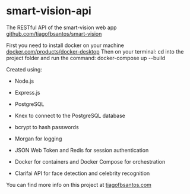 # smart-vision-api

The RESTful API of the smart-vision web app [github.com/tiagofbsantos/smart-vision](https://github.com/tiagofbsantos/smart-vision)

First you need to install docker on your machine [docker.com/products/docker-desktop](https://www.docker.com/products/docker-desktop)
Then on your terminal: cd into the project folder and run the command: docker-compose up --build

Created using:

- Node.js

- Express.js

- PostgreSQL

- Knex to connect to the PostgreSQL database

- bcrypt to hash passwords

- Morgan for logging

- JSON Web Token and Redis for session authentication

- Docker for containers and Docker Compose for orchestration

- Clarifai API for face detection and celebrity recognition

You can find more info on this project at [tiagofbsantos.com](https://www.tiagofbsantos.com/)